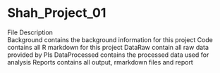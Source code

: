 # Shah_Project_01

File	                       Description   
Background	          contains the background information for this project
Code	              contains all R markdown for this project
DataRaw	              contain all raw data provided by PIs
DataProcessed	      contains the processed data used for analysis
Reports	              contains all output, rmarkdown files and report
